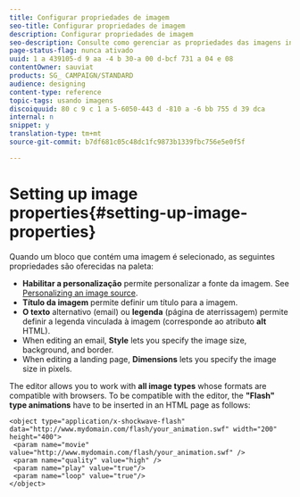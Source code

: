 ```yaml
---
title: Configurar propriedades de imagem
seo-title: Configurar propriedades de imagem
description: Configurar propriedades de imagem
seo-description: Consulte como gerenciar as propriedades das imagens incluídas no conteúdo.
page-status-flag: nunca ativado
uuid: 1 a 439105-d 9 aa -4 b 30-a 00 d-bcf 731 a 04 e 08
contentOwner: sauviat
products: SG_ CAMPAIGN/STANDARD
audience: designing
content-type: reference
topic-tags: usando imagens
discoiquuid: 80 c 9 c 1 a 5-6050-443 d -810 a -6 bb 755 d 39 dca
internal: n
snippet: y
translation-type: tm+mt
source-git-commit: b7df681c05c48dc1fc9873b1339fbc756e5e0f5f

---
```



# Setting up image properties{#setting-up-image-properties}

Quando um bloco que contém uma imagem é selecionado, as seguintes propriedades são oferecidas na paleta:

* **Habilitar a personalização** permite personalizar a fonte da imagem. See [Personalizing an image source](../../designing/using/personalizing-an-image-source.md).
* **Título da imagem** permite definir um título para a imagem.
* **O texto** alternativo (email) ou **legenda** (página de aterrissagem) permite definir a legenda vinculada à imagem (corresponde ao atributo **alt** HTML).
* When editing an email, **Style** lets you specify the image size, background, and border.
* When editing a landing page, **Dimensions** lets you specify the image size in pixels.

The editor allows you to work with **all image types** whose formats are compatible with browsers. To be compatible with the editor, the **"Flash" type animations** have to be inserted in an HTML page as follows:

```
<object type="application/x-shockwave-flash" data="http://www.mydomain.com/flash/your_animation.swf" width="200" height="400">
 <param name="movie" value="http://www.mydomain.com/flash/your_animation.swf" />
 <param name="quality" value="high" />
 <param name="play" value="true"/>
 <param name="loop" value="true"/> 
</object>
```

